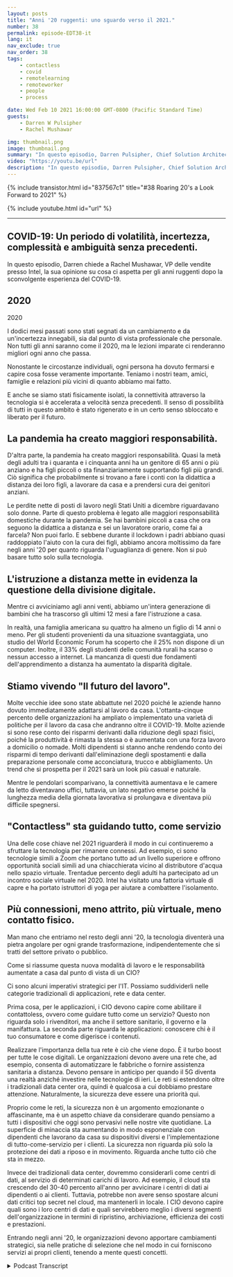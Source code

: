 ```yaml
---
layout: posts
title: "Anni '20 ruggenti: uno sguardo verso il 2021."
number: 38
permalink: episode-EDT38-it
lang: it
nav_exclude: true
nav_order: 38
tags:
    - contactless
    - covid
    - remotelearning
    - remoteworker
    - people
    - process

date: Wed Feb 10 2021 16:00:00 GMT-0800 (Pacific Standard Time)
guests:
    - Darren W Pulsipher
    - Rachel Mushawar

img: thumbnail.png
image: thumbnail.png
summary: "In questo episodio, Darren Pulsipher, Chief Solution Architect presso Intel, chiede a Rachel Mushawar, VP delle vendite presso Intel, il suo punto di vista su cosa ci aspetta per gli anni '20 ruggenti dopo la interruzione del COVID-19."
video: "https://youtu.be/url"
description: "In questo episodio, Darren Pulsipher, Chief Solution Architect presso Intel, chiede a Rachel Mushawar, VP delle vendite presso Intel, il suo punto di vista su cosa ci aspetta per gli anni '20 ruggenti dopo la interruzione del COVID-19."
---
```


<div>
{% include transistor.html id="837567c1" title="#38 Roaring 20's a Look Forward to 2021" %}

{% include youtube.html id="url" %}
</div>

---

## COVID-19: Un periodo di volatilità, incertezza, complessità e ambiguità senza precedenti.

In questo episodio, Darren chiede a Rachel Mushawar, VP delle vendite presso Intel, la sua opinione su cosa ci aspetta per gli anni ruggenti dopo la sconvolgente esperienza del COVID-19.

## 2020
2020

I dodici mesi passati sono stati segnati da un cambiamento e da un'incertezza innegabili, sia dal punto di vista professionale che personale. Non tutti gli anni saranno come il 2020, ma le lezioni imparate ci renderanno migliori ogni anno che passa.

Nonostante le circostanze individuali, ogni persona ha dovuto fermarsi e capire cosa fosse veramente importante. Teniamo i nostri team, amici, famiglie e relazioni più vicini di quanto abbiamo mai fatto.

E anche se siamo stati fisicamente isolati, la connettività attraverso la tecnologia si è accelerata a velocità senza precedenti. Il senso di possibilità di tutti in questo ambito è stato rigenerato e in un certo senso sbloccato e liberato per il futuro.

## La pandemia ha creato maggiori responsabilità.

D'altra parte, la pandemia ha creato maggiori responsabilità. Quasi la metà degli adulti tra i quaranta e i cinquanta anni ha un genitore di 65 anni o più anziano e ha figli piccoli o sta finanziariamente supportando figli più grandi. Ciò significa che probabilmente si trovano a fare i conti con la didattica a distanza dei loro figli, a lavorare da casa e a prendersi cura dei genitori anziani.

Le perdite nette di posti di lavoro negli Stati Uniti a dicembre riguardavano solo donne. Parte di questo problema è legato alle maggiori responsabilità domestiche durante la pandemia. Se hai bambini piccoli a casa che ora seguono la didattica a distanza e sei un lavoratore orario, come fai a farcela? Non puoi farlo. E sebbene durante il lockdown i padri abbiano quasi raddoppiato l'aiuto con la cura dei figli, abbiamo ancora moltissimo da fare negli anni '20 per quanto riguarda l'uguaglianza di genere. Non si può basare tutto solo sulla tecnologia.

## L'istruzione a distanza mette in evidenza la questione della divisione digitale.

Mentre ci avviciniamo agli anni venti, abbiamo un'intera generazione di bambini che ha trascorso gli ultimi 12 mesi a fare l'istruzione a casa.

In realtà, una famiglia americana su quattro ha almeno un figlio di 14 anni o meno. Per gli studenti provenienti da una situazione svantaggiata, uno studio del World Economic Forum ha scoperto che il 25% non dispone di un computer. Inoltre, il 33% degli studenti delle comunità rurali ha scarso o nessun accesso a internet. La mancanza di questi due fondamenti dell'apprendimento a distanza ha aumentato la disparità digitale.

## Stiamo vivendo "Il futuro del lavoro".

Molte vecchie idee sono state abbattute nel 2020 poiché le aziende hanno dovuto immediatamente adattarsi al lavoro da casa. L'ottanta-cinque percento delle organizzazioni ha ampliato o implementato una varietà di politiche per il lavoro da casa che andranno oltre il COVID-19. Molte aziende si sono rese conto dei risparmi derivanti dalla riduzione degli spazi fisici, poiché la produttività è rimasta la stessa o è aumentata con una forza lavoro a domicilio o nomade. Molti dipendenti si stanno anche rendendo conto dei risparmi di tempo derivanti dall'eliminazione degli spostamenti e dalla preparazione personale come acconciatura, trucco e abbigliamento. Un trend che si prospetta per il 2021 sarà un look più casual e naturale.

Mentre le pendolari scomparivano, la connettività aumentava e le camere da letto diventavano uffici, tuttavia, un lato negativo emerse poiché la lunghezza media della giornata lavorativa si prolungava e diventava più difficile spegnersi.

## "Contactless" sta guidando tutto, come servizio

Una delle cose chiave nel 2021 riguarderà il modo in cui continueremo a sfruttare la tecnologia per rimanere connessi. Ad esempio, ci sono tecnologie simili a Zoom che portano tutto ad un livello superiore e offrono opportunità sociali simili ad una chiacchierata vicino al distributore d'acqua nello spazio virtuale. Trentadue percento degli adulti ha partecipato ad un incontro sociale virtuale nel 2020. Intel ha visitato una fattoria virtuale di capre e ha portato istruttori di yoga per aiutare a combattere l'isolamento.

## Più connessioni, meno attrito, più virtuale, meno contatto fisico.

Man mano che entriamo nel resto degli anni '20, la tecnologia diventerà una pietra angolare per ogni grande trasformazione, indipendentemente che si tratti del settore privato o pubblico.

Come si riassume questa nuova modalità di lavoro e le responsabilità aumentate a casa dal punto di vista di un CIO?

Ci sono alcuni imperativi strategici per l'IT. Possiamo suddividerli nelle categorie tradizionali di applicazioni, rete e data center.

Prima cosa, per le applicazioni, i CIO devono capire come abilitare il contattoless, ovvero come guidare tutto come un servizio? Questo non riguarda solo i rivenditori, ma anche il settore sanitario, il governo e la manifattura. La seconda parte riguarda le applicazioni: conoscere chi è il tuo consumatore e come digerisce i contenuti.

Realizzare l'importanza della tua rete è ciò che viene dopo. È il turbo boost per tutte le cose digitali. Le organizzazioni devono avere una rete che, ad esempio, consenta di automatizzare le fabbriche o fornire assistenza sanitaria a distanza. Devono pensare in anticipo per quando il 5G diventa una realtà anziché investire nelle tecnologie di ieri. Le reti si estendono oltre i tradizionali data center ora, quindi è qualcosa a cui dobbiamo prestare attenzione. Naturalmente, la sicurezza deve essere una priorità qui.

Proprio come le reti, la sicurezza non è un argomento emozionante o affascinante, ma è un aspetto chiave da considerare quando pensiamo a tutti i dispositivi che oggi sono pervasivi nelle nostre vite quotidiane. La superficie di minaccia sta aumentando in modo esponenziale con dipendenti che lavorano da casa su dispositivi diversi e l'implementazione di tutto-come-servizio per i clienti. La sicurezza non riguarda più solo la protezione dei dati a riposo e in movimento. Riguarda anche tutto ciò che sta in mezzo.

Invece dei tradizionali data center, dovremmo considerarli come centri di dati, al servizio di determinati carichi di lavoro. Ad esempio, il cloud sta crescendo del 30-40 percento all'anno per avvicinare i centri di dati ai dipendenti o ai clienti. Tuttavia, potrebbe non avere senso spostare alcuni dati critici top secret nel cloud, ma mantenerli in locale. I CIO devono capire quali sono i loro centri di dati e quali servirebbero meglio i diversi segmenti dell'organizzazione in termini di ripristino, archiviazione, efficienza dei costi e prestazioni.

Entrando negli anni '20, le organizzazioni devono apportare cambiamenti strategici, sia nelle pratiche di selezione che nel modo in cui forniscono servizi ai propri clienti, tenendo a mente questi concetti.



<details>
<summary> Podcast Transcript </summary>

<p></p>

</details>
